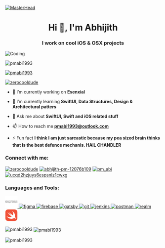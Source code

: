 [![MasterHead](https://images.pexels.com/photos/58420/pexels-photo-58420.jpeg?auto=compress&cs=tinysrgb&w=1260&h=750&dpr=2)](https://pmabi1993.github.io)
<h1 align="center">Hi 👋, I'm Abhijith</h1>
<h3 align="center">I work on cool iOS & OSX projects</h3>

<img align="centre" alt="Coding" width="400" src="https://assets-global.website-files.com/5e9aa66fd3886aa2b4ec01ca/5fa5465b81a5a66744c1f6de_webdevelopercoding-thumbnail.gif">

<p align="left"> <img src="https://komarev.com/ghpvc/?username=pmabi1993&label=Profile%20views&color=0e75b6&style=flat" alt="pmabi1993" /> </p>

<p align="left"> <a href="https://github.com/ryo-ma/github-profile-trophy"><img src="https://github-profile-trophy.vercel.app/?username=pmabi1993" alt="pmabi1993" /></a> </p>

<p align="left"> <a href="https://twitter.com/zerocooldude" target="blank"><img src="https://img.shields.io/twitter/follow/zerocooldude?logo=twitter&style=for-the-badge" alt="zerocooldude" /></a> </p>

- 🔭 I’m currently working on **Esenxial**

- 🌱 I’m currently learning **SwiftUI, Data Structures, Design & Architectural patters**

- 💬 Ask me about **SwiftUI, Swift and iOS related stuff**

- 📫 How to reach me **pmabi1993@outlook.com**

- ⚡ Fun fact **I think I am just sarcastic because my pea sized brain thinks that is the best defence mechanis. HAIL CHANDLER**

<h3 align="left">Connect with me:</h3>
<p align="left">
<a href="https://twitter.com/zerocooldude" target="blank"><img align="center" src="https://raw.githubusercontent.com/rahuldkjain/github-profile-readme-generator/master/src/images/icons/Social/twitter.svg" alt="zerocooldude" height="30" width="40" /></a>
<a href="https://linkedin.com/in/abhijith-pm-12076b109" target="blank"><img align="center" src="https://raw.githubusercontent.com/rahuldkjain/github-profile-readme-generator/master/src/images/icons/Social/linked-in-alt.svg" alt="abhijith-pm-12076b109" height="30" width="40" /></a>
<a href="https://instagram.com/pm_abi" target="blank"><img align="center" src="https://raw.githubusercontent.com/rahuldkjain/github-profile-readme-generator/master/src/images/icons/Social/instagram.svg" alt="pm_abi" height="30" width="40" /></a>
<a href="https://www.youtube.com/c/ucqd2hzjuys6espsnlz1cwxg" target="blank"><img align="center" src="https://raw.githubusercontent.com/rahuldkjain/github-profile-readme-generator/master/src/images/icons/Social/youtube.svg" alt="ucqd2hzjuys6espsnlz1cwxg" height="30" width="40" /></a>
</p>

<h3 align="left">Languages and Tools:</h3>
<p align="left"> <a href="https://expressjs.com" target="_blank" rel="noreferrer"> <img src="https://raw.githubusercontent.com/devicons/devicon/master/icons/express/express-original-wordmark.svg" alt="express" width="40" height="40"/> </a> <a href="https://www.figma.com/" target="_blank" rel="noreferrer"> <img src="https://www.vectorlogo.zone/logos/figma/figma-icon.svg" alt="figma" width="40" height="40"/> </a> <a href="https://firebase.google.com/" target="_blank" rel="noreferrer"> <img src="https://www.vectorlogo.zone/logos/firebase/firebase-icon.svg" alt="firebase" width="40" height="40"/> </a> <a href="https://www.gatsbyjs.com/" target="_blank" rel="noreferrer"> <img src="https://www.vectorlogo.zone/logos/gatsbyjs/gatsbyjs-icon.svg" alt="gatsby" width="40" height="40"/> </a> <a href="https://git-scm.com/" target="_blank" rel="noreferrer"> <img src="https://www.vectorlogo.zone/logos/git-scm/git-scm-icon.svg" alt="git" width="40" height="40"/> </a> <a href="https://www.jenkins.io" target="_blank" rel="noreferrer"> <img src="https://www.vectorlogo.zone/logos/jenkins/jenkins-icon.svg" alt="jenkins" width="40" height="40"/> </a> <a href="https://postman.com" target="_blank" rel="noreferrer"> <img src="https://www.vectorlogo.zone/logos/getpostman/getpostman-icon.svg" alt="postman" width="40" height="40"/> </a> <a href="https://realm.io/" target="_blank" rel="noreferrer"> <img src="https://raw.githubusercontent.com/bestofjs/bestofjs-webui/8665e8c267a0215f3159df28b33c365198101df5/public/logos/realm.svg" alt="realm" width="40" height="40"/> </a> <a href="https://developer.apple.com/swift/" target="_blank" rel="noreferrer"> <img src="https://raw.githubusercontent.com/devicons/devicon/master/icons/swift/swift-original.svg" alt="swift" width="40" height="40"/> </a> </p>

<p><img align="left" src="https://github-readme-stats.vercel.app/api/top-langs?username=pmabi1993&show_icons=true&locale=en&layout=compact" alt="pmabi1993" /></p>

<p>&nbsp;<img align="center" src="https://github-readme-stats.vercel.app/api?username=pmabi1993&show_icons=true&locale=en" alt="pmabi1993" /></p>

<p><img align="center" src="https://github-readme-streak-stats.herokuapp.com/?user=pmabi1993&" alt="pmabi1993" /></p>


<!---
PmAbi1993/PmAbi1993 is a ✨ special ✨ repository because its `README.md` (this file) appears on your GitHub profile.
You can click the Preview link to take a look at your changes.
--->
